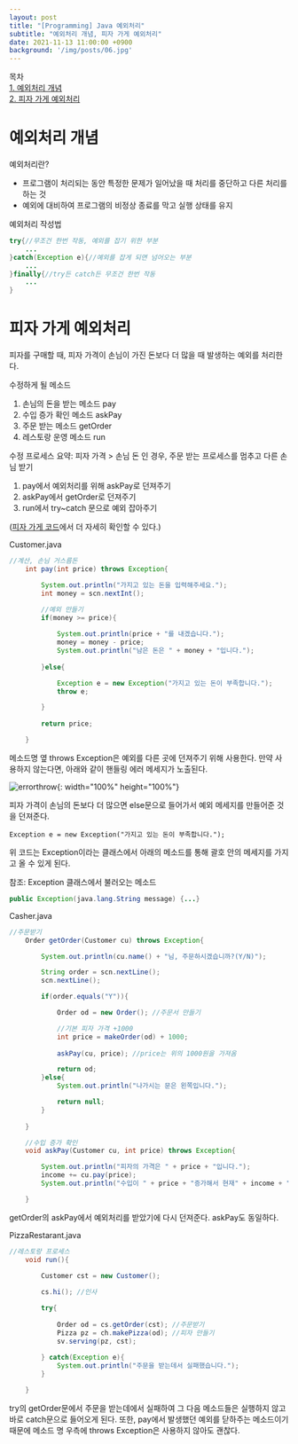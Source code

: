 ```yaml
---
layout: post
title: "[Programming] Java 예외처리"
subtitle: "예외처리 개념, 피자 가게 예외처리"
date: 2021-11-13 11:00:00 +0900
background: '/img/posts/06.jpg'
---
```


목차  
[1. 예외처리 개념](#예외처리-개념)  
[2. 피자 가게 예외처리](#피자-가게-예외처리)  

# 예외처리 개념

예외처리란?  
- 프로그램이 처리되는 동안 특정한 문제가 일어났을 때 처리를 중단하고 다른 처리를 하는 것
- 예외에 대비하여 프로그램의 비정상 종료를 막고 실행 상태를 유지

예외처리 작성법
```java
try{//무조건 한번 작동, 예외를 잡기 위한 부분
    ...
}catch(Exception e){//예외를 잡게 되면 넘어오는 부분
    ...
}finally{//try든 catch든 무조건 한번 작동
    ...
}
```

# 피자 가게 예외처리
피자를 구매할 때, 피자 가격이 손님이 가진 돈보다 더 많을 때 발생하는 예외를 처리한다.

수정하게 될 메소드
1. 손님의 돈을 받는 메소드 pay
2. 수입 증가 확인 메소드 askPay
3. 주문 받는 메소드 getOrder
4. 레스토랑 운영 메소드 run

수정 프로세스
요약: 피자 가격 > 손님 돈 인 경우, 주문 받는 프로세스를 멈추고 다른 손님 받기

1. pay에서 예외처리를 위해 askPay로 던져주기
2. askPay에서 getOrder로 던져주기
3. run에서 try~catch 문으로 예외 잡아주기

([피자 가게 코드](https://github.com/hyeonalim/study/tree/main/PizzaStore)에서 더 자세히 확인할 수 있다.)

Customer.java
```java
//계산, 손님 거스름돈
    int pay(int price) throws Exception{

        System.out.println("가지고 있는 돈을 입력해주세요.");
        int money = scn.nextInt();

        //예외 만들기
        if(money >= price){
                
            System.out.println(price + "를 내겠습니다.");
            money = money - price;
            System.out.println("남은 돈은 " + money + "입니다.");                            
                
        }else{

            Exception e = new Exception("가지고 있는 돈이 부족합니다.");
            throw e;

        }
        
        return price;

    }
```

메소드명 옆 throws Exception은 예외를 다른 곳에 던져주기 위해 사용한다. 만약 사용하지 않는다면, 아래와 같이 핸들링 에러 메세지가 노출된다.

![errorthrow]({{site.baseurl}}/img/post_sixth/error_throw.jpg){: width="100%" height="100%"}

피자 가격이 손님의 돈보다 더 많으면 else문으로 들어가서 예외 메세지를 만들어준 것을 던져준다.

    Exception e = new Exception("가지고 있는 돈이 부족합니다.");

위 코드는 Exception이라는 클래스에서 아래의 메소드를 통해 괄호 안의 메세지를 가지고 올 수 있게 된다.

참조: Exception 클래스에서 불러오는 메소드

```java
public Exception(java.lang.String message) {...}
```

Casher.java
```java
//주문받기
    Order getOrder(Customer cu) throws Exception{

        System.out.println(cu.name() + "님, 주문하시겠습니까?(Y/N)");

        String order = scn.nextLine();
        scn.nextLine();

        if(order.equals("Y")){

            Order od = new Order(); //주문서 만들기

            //기본 피자 가격 +1000
            int price = makeOrder(od) + 1000;
            
            askPay(cu, price); //price는 위의 1000원을 가져옴

            return od;   
        }else{
            System.out.println("나가시는 문은 왼쪽입니다.");

            return null;
        }
                
    }

    //수입 증가 확인
    void askPay(Customer cu, int price) throws Exception{

        System.out.println("피자의 가격은 " + price + "입니다.");
        income += cu.pay(price);
        System.out.println("수입이 " + price + "증가해서 현재" + income + "가지고 있습니다.");

    }
```

getOrder의 askPay에서 예외처리를 받았기에 다시 던져준다. askPay도 동일하다.

PizzaRestarant.java
```java
//레스토랑 프로세스
    void run(){

        Customer cst = new Customer();
        
        cs.hi(); //인사

        try{
         
            Order od = cs.getOrder(cst); //주문받기
            Pizza pz = ch.makePizza(od); //피자 만들기
            sv.serving(pz, cst);
               
        } catch(Exception e){
            System.out.println("주문을 받는데서 실패했습니다.");
        }

    }
```

try의 getOrder문에서 주문을 받는데에서 실패하여 그 다음 메소드들은 실행하지 않고 바로 catch문으로 들어오게 된다. 또한, pay에서 발생했던 예외를 닫하주는 메소드이기 때문에 메소드 명 우측에 throws Exception은 사용하지 않아도 괜찮다.